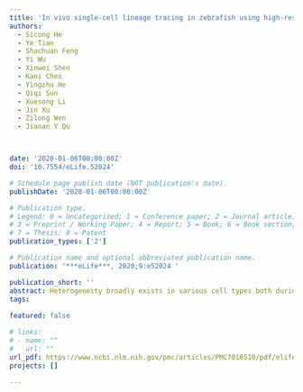 ```yaml
---
title: 'In vivo single-cell lineage tracing in zebrafish using high-resolution infrared laser-mediated gene induction microscopy'
authors:
  - Sicong He
  - Ye Tian
  - Shachuan Feng
  - Yi Wu
  - Xinwei Shen
  - Kani Chen
  - Yingzhu He
  - Qiqi Sun
  - Xuesong Li
  - Jin Xu
  - Zilong Wen
  - Jianan Y Qu



date: '2020-01-06T00:00:00Z'
doi: '10.7554/eLife.52024'

# Schedule page publish date (NOT publication's date).
publishDate: '2020-01-06T00:00:00Z'

# Publication type.
# Legend: 0 = Uncategorized; 1 = Conference paper; 2 = Journal article;
# 3 = Preprint / Working Paper; 4 = Report; 5 = Book; 6 = Book section;
# 7 = Thesis; 8 = Patent
publication_types: ['2']

# Publication name and optional abbreviated publication name.
publication: '***eLife***, 2020;9:e52024 '

publication_short: ''
abstract: Heterogeneity broadly exists in various cell types both during development and at homeostasis. Investigating heterogeneity is crucial for comprehensively understanding the complexity of ontogeny, dynamics, and function of specific cell types. Traditional bulk-labeling techniques are incompetent to dissect heterogeneity within cell population, while the new single-cell lineage tracing methodologies invented in the last decade can hardly achieve high-fidelity single-cell labeling and long-term in-vivo observation simultaneously. In this work, we developed a high-precision infrared laser-evoked gene operator heat-shock system, which uses laser-induced CreERT2 combined with loxP-DsRedx-loxP-GFP reporter to achieve precise single-cell labeling and tracing. In vivo study indicated that this system can precisely label single cell in brain, muscle and hematopoietic system in zebrafish embryo. Using this system, we traced the hematopoietic potential of hemogenic endothelium (HE) in the posterior blood island (PBI) of zebrafish embryo and found that HEs in the PBI are heterogeneous, which contains at least myeloid unipotent and myeloid-lymphoid bipotent subtypes.
tags:
  
featured: false

# links:
# - name: ""
#   url: ""
url_pdf: https://www.ncbi.nlm.nih.gov/pmc/articles/PMC7018510/pdf/elife-52024.pdf
projects: []

---
```





